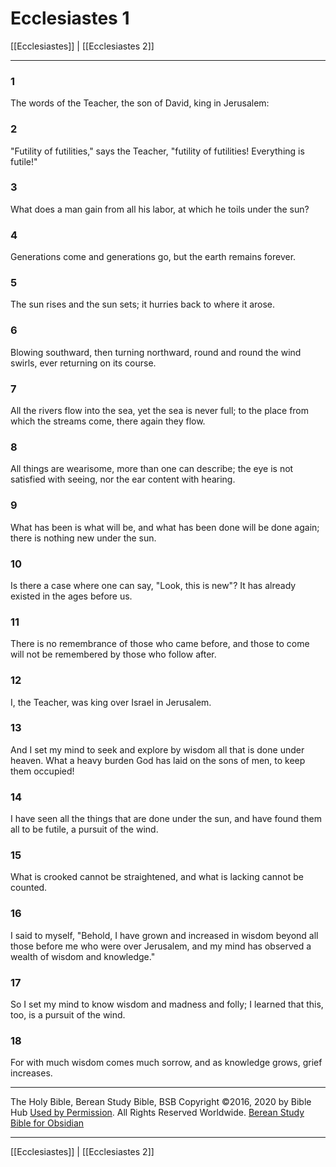 # Ecclesiastes 1

[[Ecclesiastes]] | [[Ecclesiastes 2]]

---

### 1
The words of the Teacher, the son of David, king in Jerusalem:

### 2
"Futility of futilities," says the Teacher, "futility of futilities! Everything is futile!"

### 3
What does a man gain from all his labor, at which he toils under the sun?

### 4
Generations come and generations go, but the earth remains forever.

### 5
The sun rises and the sun sets; it hurries back to where it arose.

### 6
Blowing southward, then turning northward, round and round the wind swirls, ever returning on its course.

### 7
All the rivers flow into the sea, yet the sea is never full; to the place from which the streams come, there again they flow.

### 8
All things are wearisome, more than one can describe; the eye is not satisfied with seeing, nor the ear content with hearing.

### 9
What has been is what will be, and what has been done will be done again; there is nothing new under the sun.

### 10
Is there a case where one can say, "Look, this is new"? It has already existed in the ages before us.

### 11
There is no remembrance of those who came before, and those to come will not be remembered by those who follow after.

### 12
I, the Teacher, was king over Israel in Jerusalem.

### 13
And I set my mind to seek and explore by wisdom all that is done under heaven. What a heavy burden God has laid on the sons of men, to keep them occupied!

### 14
I have seen all the things that are done under the sun, and have found them all to be futile, a pursuit of the wind.

### 15
What is crooked cannot be straightened, and what is lacking cannot be counted.

### 16
I said to myself, "Behold, I have grown and increased in wisdom beyond all those before me who were over Jerusalem, and my mind has observed a wealth of wisdom and knowledge."

### 17
So I set my mind to know wisdom and madness and folly; I learned that this, too, is a pursuit of the wind.

### 18
For with much wisdom comes much sorrow, and as knowledge grows, grief increases.

---

The Holy Bible, Berean Study Bible, BSB
Copyright ©2016, 2020 by Bible Hub
[Used by Permission](https://berean.bible/terms.htm). All Rights Reserved Worldwide.
[Berean Study Bible for Obsidian](https://github.com/gapmiss/berean-study-bible-for-obsidian)

---

[[Ecclesiastes]] | [[Ecclesiastes 2]]

